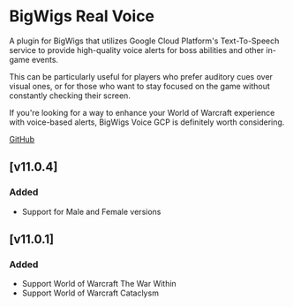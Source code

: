 # BigWigs Real Voice


A plugin for BigWigs that utilizes Google Cloud Platform's Text-To-Speech service to provide high-quality voice alerts for boss abilities and other in-game events.

This can be particularly useful for players who prefer auditory cues over visual ones, or for those who want to stay focused on the game without constantly checking their screen.

If you're looking for a way to enhance your World of Warcraft experience with voice-based alerts, BigWigs Voice GCP is definitely worth considering.

[GitHub](https://github.com/zource-dev/bigwigs-real-voice)

## [v11.0.4]

### Added

 - Support for Male and Female versions

## [v11.0.1]

### Added

 - Support World of Warcraft The War Within
 - Support World of Warcraft Cataclysm

